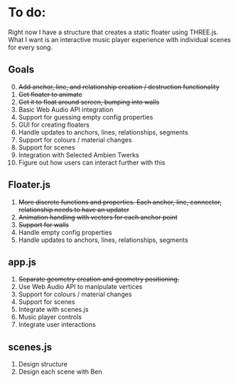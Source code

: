 # To do:

Right now I have a structure that creates a static floater using THREE.js. What I want is an interactive music player experience with individual scenes for every song.

## Goals
0. ~~Add anchor, line, and relationship creation / destruction functionality~~
1. ~~Get floater to animate~~
2. ~~Get it to float around screen, bumping into walls~~
3. Basic Web Audio API integration
4. Support for guessing empty config properties
5. GUI for creating floaters
6. Handle updates to anchors, lines, relationships, segments
7. Support for colours / material changes
8. Support for scenes
9. Integration with Selected Ambien Twerks
10. Figure out how users can interact further with this

## Floater.js
1. ~~More discrete functions and properties. Each anchor, line, connector, relationship needs to have an updater~~
2. ~~Animation handling with vectors for each anchor point~~
3. ~~Support for walls~~
4. Handle empty config properties
5. Handle updates to anchors, lines, relationships, segments

## app.js
1. ~~Separate geometry creation and geometry positioning.~~
2. Use Web Audio API to manipulate vertices
3. Support for colours / material changes
4. Support for scenes
5. Integrate with scenes.js
6. Music player controls
7. Integrate user interactions

## scenes.js
1. Design structure
2. Design each scene with Ben
